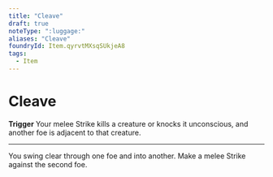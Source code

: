 ```yaml
---
title: "Cleave"
draft: true
noteType: ":luggage:"
aliases: "Cleave"
foundryId: Item.qyrvtMXsqSUkjeA8
tags:
  - Item
---
```


# Cleave

**Trigger** Your melee Strike kills a creature or knocks it unconscious, and another foe is adjacent to that creature.

* * *

You swing clear through one foe and into another. Make a melee Strike against the second foe.

